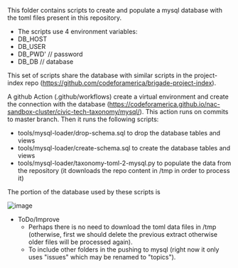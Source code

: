 This folder contains scripts to create and populate a mysql database with the toml files present in this repository.
- The scripts use 4 environment variables:
 - DB_HOST
 - DB_USER
 - DB_PWD' // password
 - DB_DB // database

This set of scripts share the database with similar scripts in the project-index repo (https://github.com/codeforamerica/brigade-project-index).

A github Action (.github/workflows) create a virtual environment and create the connection with the database (https://codeforamerica.github.io/nac-sandbox-cluster/civic-tech-taxonomy/mysql/). This action runs on commits to master branch.
Then it runs the following scripts:
- tools/mysql-loader/drop-schema.sql to drop the database tables and views
- tools/mysql-loader/create-schema.sql to create the database tables and views
- tools/mysql-loader/taxonomy-toml-2-mysql.py to populate the data from the repository (it downloads the repo content in /tmp in order to process it)

The portion of the database used by these scripts is

![image](https://user-images.githubusercontent.com/16311029/122997735-4b6f7a80-d37a-11eb-970b-053e3113b303.png)

- ToDo/Improve
  - Perhaps there is no need to download the toml data files in /tmp (otherwise, first we should delete the previous extract otherwise older files will be processed again).
  - To include other folders in the pushing to mysql (right now it only uses "issues" which may be renamed to "topics").

